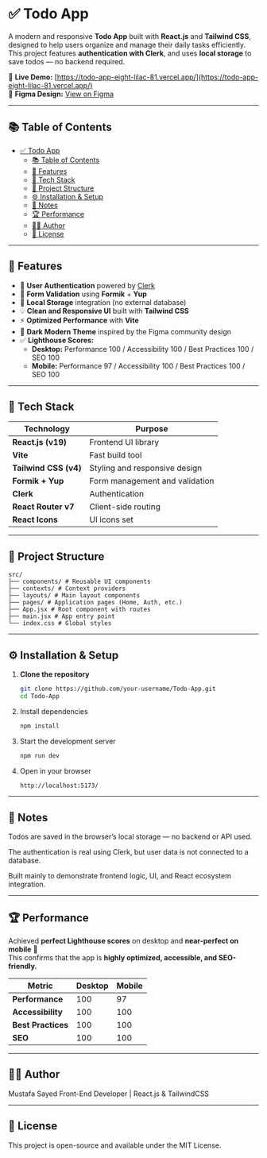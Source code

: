 # ✅ Todo App

A modern and responsive **Todo App** built with **React.js** and **Tailwind CSS**, designed to help users organize and manage their daily tasks efficiently.  
This project features **authentication with Clerk**, and uses **local storage** to save todos — no backend required.

🔗 **Live Demo:** [https://todo-app-eight-lilac-81.vercel.app/](https://todo-app-eight-lilac-81.vercel.app/)  
🎨 **Figma Design:** [View on Figma](https://www.figma.com/design/oYssuor0PY462obfA7QbtR/Todo-App--Community-?node-id=0-1&t=1GPKr65oKXSDG5sN-0)

---

## 📚 Table of Contents

- [✅ Todo App](#-todo-app)
  - [📚 Table of Contents](#-table-of-contents)
  - [🚀 Features](#-features)
  - [🧠 Tech Stack](#-tech-stack)
  - [📂 Project Structure](#-project-structure)
  - [⚙️ Installation \& Setup](#️-installation--setup)
  - [🧩 Notes](#-notes)
  - [🏆 Performance](#-performance)
  - [👨‍💻 Author](#-author)
  - [📜 License](#-license)

---

## 🚀 Features

- 🔐 **User Authentication** powered by [Clerk](https://clerk.com/)
- 🧾 **Form Validation** using **Formik** + **Yup**
- 💾 **Local Storage** integration (no external database)
- 💡 **Clean and Responsive UI** built with **Tailwind CSS**
- ⚡ **Optimized Performance** with **Vite**
- 🌙 **Dark Modern Theme** inspired by the Figma community design
- ✅ **Lighthouse Scores:**
  - **Desktop:** Performance 100 / Accessibility 100 / Best Practices 100 / SEO 100
  - **Mobile:** Performance 97 / Accessibility 100 / Best Practices 100 / SEO 100

---

## 🧠 Tech Stack

| Technology            | Purpose                        |
| --------------------- | ------------------------------ |
| **React.js (v19)**    | Frontend UI library            |
| **Vite**              | Fast build tool                |
| **Tailwind CSS (v4)** | Styling and responsive design  |
| **Formik + Yup**      | Form management and validation |
| **Clerk**             | Authentication                 |
| **React Router v7**   | Client-side routing            |
| **React Icons**       | UI icons set                   |

---

## 📂 Project Structure

    src/
    ├── components/ # Reusable UI components
    ├── contexts/ # Context providers
    ├── layouts/ # Main layout components
    ├── pages/ # Application pages (Home, Auth, etc.)
    ├── App.jsx # Root component with routes
    ├── main.jsx # App entry point
    └── index.css # Global styles

---

## ⚙️ Installation & Setup

1. **Clone the repository**

   ```bash
   git clone https://github.com/your-username/Todo-App.git
   cd Todo-App
   ```

2. Install dependencies

   ```bash
   npm install
   ```

3. Start the development server

   ```bash
   npm run dev
   ```

4. Open in your browser

   ```bash
   http://localhost:5173/
   ```

---

## 🧩 Notes

Todos are saved in the browser’s local storage — no backend or API used.

The authentication is real using Clerk, but user data is not connected to a database.

Built mainly to demonstrate frontend logic, UI, and React ecosystem integration.

---

## 🏆 Performance

Achieved **perfect Lighthouse scores** on desktop and **near-perfect on mobile** 💪  
This confirms that the app is **highly optimized, accessible, and SEO-friendly.**

| Metric             | Desktop | Mobile |
| ------------------ | ------- | ------ |
| **Performance**    | 100     | 97     |
| **Accessibility**  | 100     | 100    |
| **Best Practices** | 100     | 100    |
| **SEO**            | 100     | 100    |

---

## 👨‍💻 Author

Mustafa Sayed
Front-End Developer | React.js & TailwindCSS

---

## 📜 License

This project is open-source and available under the MIT License.
